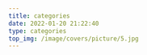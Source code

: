 ```yaml
---
title: categories
date: 2022-01-20 21:22:40
type: categories
top_img: /image/covers/picture/5.jpg
---
```

